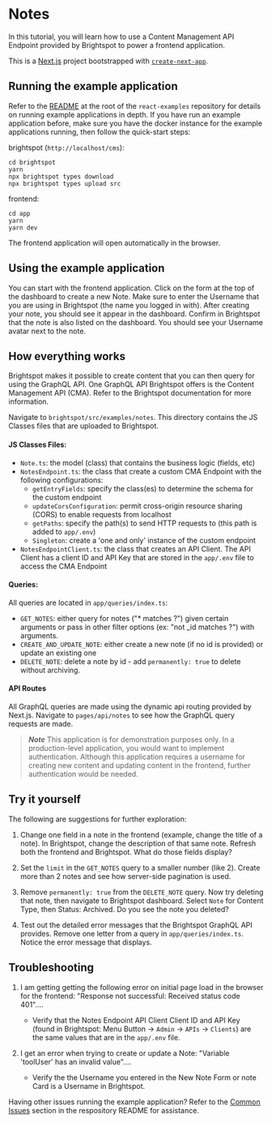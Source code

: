# Notes

In this tutorial, you will learn how to use a Content Management API Endpoint provided by Brightspot to power a frontend application.

This is a [Next.js](https://nextjs.org/) project bootstrapped with [`create-next-app`](https://github.com/vercel/next.js/tree/canary/packages/create-next-app).

## Running the example application

Refer to the [README](/README.md) at the root of the `react-examples` repository for details on running example applications in depth. If you have run an example application before, make sure you have the docker instance for the example applications running, then follow the quick-start steps:

brightspot (`http://localhost/cms`):

```
cd brightspot
yarn
npx brightspot types download
npx brightspot types upload src

```

frontend:

```
cd app
yarn
yarn dev
```

The frontend application will open automatically in the browser.

## Using the example application

You can start with the frontend application. Click on the form at the top of the dashboard to create a new Note. Make sure to enter the Username that you are using in Brightspot (the name you logged in with). After creating your note, you should see it appear in the dashboard. Confirm in Brightspot that the note is also listed on the dashboard. You should see your Username avatar next to the note.

## How everything works

Brightspot makes it possible to create content that you can then query for using the GraphQL API. One GraphQL API Brightspot offers is the Content Management API (CMA). Refer to the Brightspot documentation for more information.

Navigate to `brightspot/src/examples/notes`. This directory contains the JS Classes files that are uploaded to Brightspot.

#### JS Classes Files:

- `Note.ts`: the model (class) that contains the business logic (fields, etc)
- `NotesEndpoint.ts`: the class that create a custom CMA Endpoint with the following configurations:
  - `getEntryFields`: specify the class(es) to determine the schema for the custom endpoint
  - `updateCorsConfiguration`: permit cross-origin resource sharing (CORS) to enable requests from localhost
  - `getPaths`: specify the path(s) to send HTTP requests to (this path is added to `app/.env`)
  - `Singleton`: create a 'one and only' instance of the custom endpoint
- `NotesEndpointClient.ts`: the class that creates an API Client. The API Client has a client ID and API Key that are stored in the `app/.env` file to access the CMA Endpoint

#### Queries:

All queries are located in `app/queries/index.ts`:

- `GET_NOTES`: either query for notes ("\* matches ?") given certain arguments or pass in other filter options (ex: "not \_id matches ?") with arguments.
- `CREATE_AND_UPDATE_NOTE`: either create a new note (if no id is provided) or update an existing one
- `DELETE_NOTE`: delete a note by id - add `permanently: true` to delete without archiving.

#### API Routes

All GraphQL queries are made using the dynamic api routing provided by Next.js. Navigate to `pages/api/notes` to see how the GraphQL query requests are made.

> **_Note_** This application is for demonstration purposes only. In a production-level application, you would want to implement authentication. Although this application requires a username for creating new content and updating content in the frontend, further authentication would be needed.

## Try it yourself

The following are suggestions for further exploration:

1. Change one field in a note in the frontend (example, change the title of a note). In Brightspot, change the description of that same note. Refresh both the frontend and Brightspot. What do those fields display?

2. Set the `limit` in the `GET_NOTES` query to a smaller number (like 2). Create more than 2 notes and see how server-side pagination is used.

3. Remove `permanently: true` from the `DELETE_NOTE` query. Now try deleting that note, then navigate to Brightspot dashboard. Select `Note` for Content Type, then Status: Archived. Do you see the note you deleted?

4. Test out the detailed error messages that the Brightspot GraphQL API provides. Remove one letter from a query in `app/queries/index.ts`. Notice the error message that displays.

## Troubleshooting

1. I am getting getting the following error on initial page load in the browser for the frontend: "Response not successful: Received status code 401"....

   - Verify that the Notes Endpoint API Client Client ID and API Key (found in Brightspot: Menu Button -> `Admin` -> `APIs` -> `Clients`) are the same values that are in the `app/.env` file.

2. I get an error when trying to create or update a Note: "Variable 'toolUser' has an invalid value"....
   - Verify the the Username you entered in the New Note Form or note Card is a Username in Brightspot.

Having other issues running the example application? Refer to the [Common Issues](/README.md) section in the respository README for assistance.
